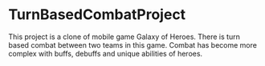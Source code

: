 # TurnBasedCombatProject
 This project is a clone of mobile game Galaxy of Heroes. There is turn based combat between two teams in this game. Combat has become more complex with buffs, debuffs and unique abilities of heroes.
